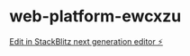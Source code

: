 # web-platform-ewcxzu

[Edit in StackBlitz next generation editor ⚡️](https://stackblitz.com/~/github.com/Michelecronos/web-platform-ewcxzu)
